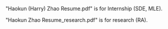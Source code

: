 "Haokun (Harry) Zhao Resume.pdf" is for Internship (SDE, MLE).

"Haokun Zhao Resume_research.pdf" is for research (RA).
